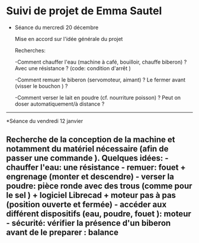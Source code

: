 # Suivi de projet de Emma Sautel

* Séance du mercredi 20 décembre

   Mise en accord sur l'idée générale du projet

   Recherches:

     -Comment chauffer l'eau (machine à café, bouilloir, chauffe biberon) ? 
     Avec une résistance ?  (code: condition d'arrêt )
      
     -Comment remuer le biberon (servomoteur, aimant) ? 
     Le fermer avant (visser le bouchon ) ?
      
     -Comment verser le lait en poudre (cf. nourriture poisson) ? 
      Peut on doser automatiquement/à distance ?   
 -------------------------------------------------------------------------------------------------------------------
      
*Séance du vendredi 12 janvier

Recherche de la conception de la machine et notamment du matériel nécessaire (afin de passer une commande ).
Quelques idées: 
         - chauffer l'eau: une résistance 
         - remuer: fouet + engrenage (monter et descendre)
         - verser la poudre: pièce ronde avec des trous (comme pour le sel ) + logiciel Librecad + moteur pas à pas (position ouverte et fermée)
         - accéder aux différent dispositifs (eau, poudre, fouet ): moteur
         - sécurité: vérifier la présence d'un biberon avant de le preparer : balance 
 ---------------------------------------------------------------------------------------------------------------------
